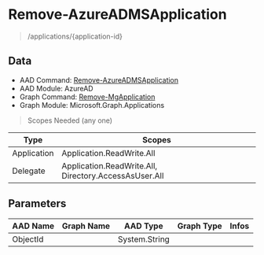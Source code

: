# Remove-AzureADMSApplication

> /applications/{application-id}

## Data

+ AAD Command: [Remove-AzureADMSApplication](https://docs.microsoft.com/en-us/powershell/module/AzureAD/Remove-AzureADMSApplication)
+ AAD Module: AzureAD
+ Graph Command: [Remove-MgApplication](https://docs.microsoft.com/en-us/powershell/module/Microsoft.Graph.Applications/Remove-MgApplication)
+ Graph Module: Microsoft.Graph.Applications

> Scopes Needed (any one)

|Type|Scopes|
|---|---|
|Application|Application.ReadWrite.All|
|Delegate|Application.ReadWrite.All, Directory.AccessAsUser.All|

## Parameters

|AAD Name|Graph Name|AAD Type|Graph Type|Infos|
|---|---|---|---|---|
|ObjectId||System.String|||

